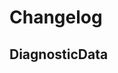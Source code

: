 # Changelog

## DiagnosticData
<!-- To add a new entry write: -->
<!-- ### version / full date -->
<!-- * [Update/Bug fix] message that describes the changes that you apply -->